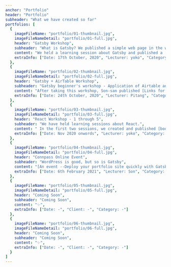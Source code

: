 ```yaml
---
anchor: "Portfolio"
header: "Portfolio"
subheader: "What we have created so far"
portfolios: [
  {
    imageFileName: "portfolio/01-thumbnail.jpg",
    imageFileNameDetail: "portfolio/01-full.jpg",
    header: "Gatsby Workshop",
    subheader: "What is Gatsby? We published a simple web page in the workshop!",
    content: "We held a learning session about Gatsby and published a [simple webpage](https://yokoyoko.netlify.app/).",
    extraInfo: ["Date: 17th October, 2020", "Lecturer: yoko", "Category: Gatsby, JSX, Netlify"]
  },
  {
    imageFileName: "portfolio/02-thumbnail.jpg",
    imageFileNameDetail: "portfolio/02-full.jpg",
    header: "Gatsby + AirTable Workshop",
    subheader: "Gatsby beginner's workshop - Application of Airtable and gatsby-airtable-listing - Let's make a static site from cloud database quickly",
    content: "After taking this workshop, Son-san published [Links for Computer Education](https://takamina-link3.netlify.app/) on the same day.",
    extraInfo: ["Date: 24th October, 2020", "Lecturer: Pitang", "Category: Gatsby, AirTable"]
  },
  {
    imageFileName: "portfolio/03-thumbnail.jpg",
    imageFileNameDetail: "portfolio/03-full.jpg",
    header: "React Workshop - 1 through 5",
    subheader: "We have held learning sessions about React.",
    content: " In the first two sessions, we created and published [book project web page](https://over40webclub-react-basic.netlify.app/). ",
    extraInfo: ["Date: Nov 2020 onwords", "Lecturer: yoko", "Category: React"]
  },
  {
    imageFileName: "portfolio/04-thumbnail.jpg",
    imageFileNameDetail: "portfolio/04-full.jpg",
    header: "Connpass Online Event",
    subheader: "WordPress is good, but so is Gatsby",
    content: "[An event --Deploy your portfolio site quickly with Gatsby--](https://over40webclub.connpass.com/event/201741/)",
    extraInfo: ["Date: 6th February 2021", "Lecturer: Son", "Category: Gatsby"]
  },
  {
    imageFileName: "portfolio/05-thumbnail.jpg",
    imageFileNameDetail: "portfolio/05-full.jpg",
    header: "Coming Soon",
    subheader: "Coming Soon",
    content: "✨",
    extraInfo: ["Date: -", "Client: -", "Category: -"]
  },
  {
    imageFileName: "portfolio/06-thumbnail.jpg",
    imageFileNameDetail: "portfolio/06-full.jpg",
    header: "Coming Soon",
    subheader: "Coming Soon",
    content: "✨",
    extraInfo: ["Date: -", "Client: -", "Category: -"]
  }
]
---
```


